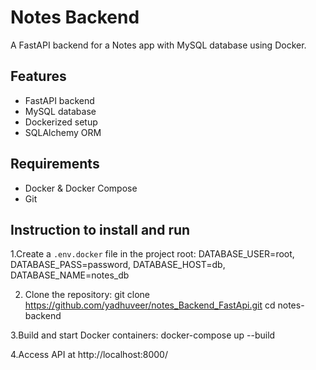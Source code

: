 # Notes Backend

A FastAPI backend for a Notes app with MySQL database using Docker.

## Features
- FastAPI backend
- MySQL database
- Dockerized setup
- SQLAlchemy ORM

## Requirements
- Docker & Docker Compose
- Git

## Instruction to install and run

1.Create a `.env.docker` file in the project root:
DATABASE_USER=root,
DATABASE_PASS=password,
DATABASE_HOST=db,
DATABASE_NAME=notes_db  

2. Clone the repository:
git clone  https://github.com/yadhuveer/notes_Backend_FastApi.git
cd notes-backend  

3.Build and start Docker containers:
 docker-compose up --build  

4.Access API at
  http://localhost:8000/

